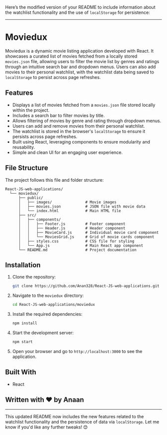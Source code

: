 Here’s the modified version of your README to include information about the watchlist functionality and the use of `localStorage` for persistence:

---

# Moviedux

Moviedux is a dynamic movie listing application developed with React. It showcases a curated list of movies fetched from a locally stored `movies.json` file, allowing users to filter the movie list by genres and ratings through an intuitive search bar and dropdown menus. Users can also add movies to their personal watchlist, with the watchlist data being saved to `localStorage` to persist across page refreshes.

## Features

- Displays a list of movies fetched from a `movies.json` file stored locally within the project.
- Includes a search bar to filter movies by title.
- Allows filtering of movies by genre and rating through dropdown menus.
- Users can add and remove movies from their personal watchlist.
- The watchlist is stored in the browser's `localStorage` to ensure it persists across page refreshes.
- Built using React, leveraging components to ensure modularity and reusability.
- Simple and clean UI for an engaging user experience.

## File Structure

The project follows this file and folder structure:

```
React-JS-web-applications/
  └── moviedux/
      ├── public/
      │   ├── images/               # Movie images
      │   ├── movies.json           # JSON file with movie data
      │   └── index.html            # Main HTML file
      ├── src/
      │   ├── components/
      │   │   ├── Footer.js         # Footer component
      │   │   ├── Header.js         # Header component
      │   │   ├── MovieCard.js      # Individual movie card component
      │   │   └── MoviesGrid.js     # Grid of movie cards component
      │   ├── styles.css            # CSS file for styling
      │   └── App.js                # Main React app component
      └── README.md                 # Project documentation
```

## Installation

1. Clone the repository:
   ```bash
   git clone https://github.com/Anan328/React-JS-web-applications.git
   ```

2. Navigate to the `moviedux` directory:
   ```bash
   cd React-JS-web-applications/moviedux
   ```

3. Install the required dependencies:
   ```bash
   npm install
   ```

4. Start the development server:
   ```bash
   npm start
   ```

5. Open your browser and go to `http://localhost:3000` to see the application.

## Built With

- React

## Written with ❤️ by Anaan

---

This updated README now includes the new features related to the watchlist functionality and the persistence of data via `localStorage`. Let me know if you'd like any further tweaks! 😊